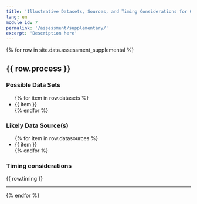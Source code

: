 ```yaml
---
title: 'Illustrative Datasets, Sources, and Timing Considerations for Open Election Data'
lang: en
module_id: 7
permalink: '/assessment/supplementary/'
excerpt: 'Description here'
---
```


{% for row in site.data.assessment_supplemental %}

<h2>{{ row.process }}</h2>

<div class="forms-grid">

<div>

<h3>Possible Data Sets</h3>
<ul>
{% for item in row.datasets %}
<li>{{ item }}</li>
{% endfor %}
</ul>
</div>
<div>

<h3>Likely Data Source(s)</h3>
<ul>
{% for item in row.datasources %}
<li>{{ item }}</li>
{% endfor %}
</ul>
</div>
<div class="forms-grid__col-2">

<h3>Timing considerations</h3>

<p>{{ row.timing }}</p>

</div></div>

<hr />

{% endfor %}
